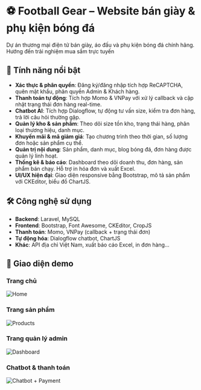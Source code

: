 # ⚽ Football Gear – Website bán giày & phụ kiện bóng đá

Dự án thương mại điện tử bán giày, áo đấu và phụ kiện bóng đá chính hãng. Hướng đến trải nghiệm mua sắm trực tuyến 
## 🚀 Tính năng nổi bật

- **Xác thực & phân quyền**: Đăng ký/đăng nhập tích hợp ReCAPTCHA, quên mật khẩu, phân quyền Admin & Khách hàng.
- **Thanh toán tự động**: Tích hợp Momo & VNPay với xử lý callback và cập nhật trạng thái đơn hàng real-time.
- **Chatbot AI**: Tích hợp Dialogflow, tự động tư vấn size, kiểm tra đơn hàng, trả lời câu hỏi thường gặp.
- **Quản lý kho & sản phẩm**: Theo dõi size tồn kho, trạng thái hàng, phân loại thương hiệu, danh mục.
- **Khuyến mãi & mã giảm giá**: Tạo chương trình theo thời gian, số lượng đơn hoặc sản phẩm cụ thể.
- **Quản trị nội dung**: Sản phẩm, danh mục, blog bóng đá, đơn hàng được quản lý linh hoạt.
- **Thống kê & báo cáo**: Dashboard theo dõi doanh thu, đơn hàng, sản phẩm bán chạy. Hỗ trợ in hóa đơn và xuất Excel.
- **UI/UX hiện đại**: Giao diện responsive bằng Bootstrap, mô tả sản phẩm với CKEditor, biểu đồ ChartJS.

## 🛠️ Công nghệ sử dụng

- **Backend**: Laravel, MySQL
- **Frontend**: Bootstrap, Font Awesome, CKEditor, CropJS
- **Thanh toán**: Momo, VNPay (callback + trạng thái đơn)
- **Tự động hóa**: Dialogflow chatbot, ChartJS
- **Khác**: API địa chỉ Việt Nam, xuất báo cáo Excel, in đơn hàng...


## 📸 Giao diện demo

### Trang chủ
![Home](https://github.com/user-attachments/assets/668511db-540a-455e-b75f-eef12c41e96b)

### Trang sản phẩm
![Products](https://github.com/user-attachments/assets/2b384a44-bf3f-407c-a835-09832aec1661)

### Trang quản lý admin
![Dashboard](https://github.com/user-attachments/assets/3217393f-a79b-46ff-b623-7241844f7776)

### Chatbot & thanh toán
![Chatbot + Payment](https://github.com/user-attachments/assets/70c0e42d-8ecb-4eec-a692-64db8d9037fa)
